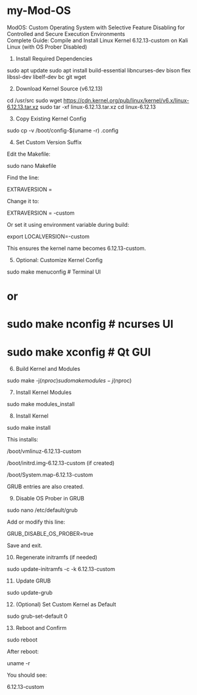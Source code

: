 # my-Mod-OS
ModOS: Custom Operating System with Selective Feature Disabling for Controlled and Secure  Execution Environments   
Complete Guide: Compile and Install Linux Kernel 6.12.13-custom on Kali Linux (with OS Prober Disabled)



1. Install Required Dependencies

sudo apt update
sudo apt install build-essential libncurses-dev bison flex libssl-dev libelf-dev bc git wget



2. Download Kernel Source (v6.12.13)

cd /usr/src
sudo wget https://cdn.kernel.org/pub/linux/kernel/v6.x/linux-6.12.13.tar.xz
sudo tar -xf linux-6.12.13.tar.xz
cd linux-6.12.13



3. Copy Existing Kernel Config

sudo cp -v /boot/config-$(uname -r) .config



4. Set Custom Version Suffix

Edit the Makefile:

sudo nano Makefile

Find the line:

EXTRAVERSION =

Change it to:

EXTRAVERSION = -custom

Or set it using environment variable during build:

export LOCALVERSION=-custom

This ensures the kernel name becomes 6.12.13-custom.



5. Optional: Customize Kernel Config

sudo make menuconfig      # Terminal UI
# or
# sudo make nconfig       # ncurses UI
# sudo make xconfig       # Qt GUI



6. Build Kernel and Modules

sudo make -j$(nproc)
sudo make modules -j$(nproc)



7. Install Kernel Modules

sudo make modules_install



8. Install Kernel

sudo make install

This installs:

/boot/vmlinuz-6.12.13-custom

/boot/initrd.img-6.12.13-custom (if created)

/boot/System.map-6.12.13-custom


GRUB entries are also created.



9. Disable OS Prober in GRUB

sudo nano /etc/default/grub

Add or modify this line:

GRUB_DISABLE_OS_PROBER=true

Save and exit.



10. Regenerate initramfs (if needed)

sudo update-initramfs -c -k 6.12.13-custom



11. Update GRUB

sudo update-grub



12. (Optional) Set Custom Kernel as Default

sudo grub-set-default 0



13. Reboot and Confirm

sudo reboot

After reboot:

uname -r

You should see:

6.12.13-custom
